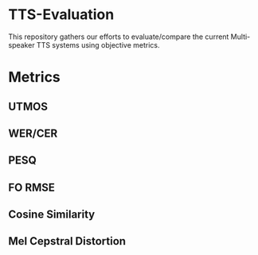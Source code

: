 # TTS-Evaluation
This repository gathers our efforts to evaluate/compare the current Multi-speaker TTS systems using objective metrics.
# Metrics
## UTMOS
## WER/CER
## PESQ
## FO RMSE
## Cosine Similarity
## Mel Cepstral Distortion
